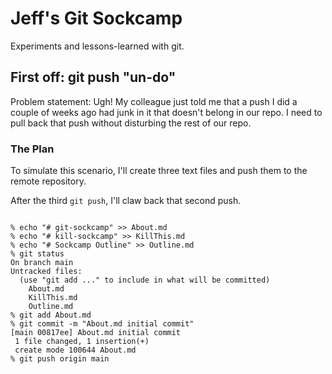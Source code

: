 # Jeff's Git Sockcamp

Experiments and lessons-learned with git.

## First off: git push "un-do"

Problem statement: Ugh! My colleague just told me that a push I did a couple of weeks ago had junk in it that doesn't belong in our repo. I need to pull back that push without disturbing the rest of our repo.

### The Plan

To simulate this scenario, I'll create three text files and push them to the remote repository.

After the third `git push`, I'll claw back that second push.

<code>
% echo "# git-sockcamp" >> About.md
% echo "# kill-sockcamp" >> KillThis.md
% echo "# Sockcamp Outline" >> Outline.md
% git status
On branch main
Untracked files:
  (use "git add <file>..." to include in what will be committed)
	About.md
	KillThis.md
	Outline.md
% git add About.md
% git commit -m "About.md initial commit"
[main 00817ee] About.md initial commit
 1 file changed, 1 insertion(+)
 create mode 100644 About.md
% git push origin main 

